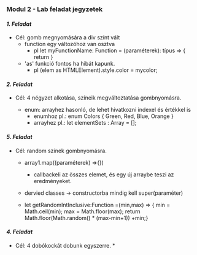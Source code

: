 ### Modul 2 - Lab feladat jegyzetek

#### _1. Feladat_
* Cél: gomb megnyomására a div színt vált
    * function egy változóhoz van osztva
        * pl let myFunctionName: Function = (paraméterek): típus => {  return  }
    * 'as' funkció fontos ha hibát kapunk. 
        * pl (elem as HTMLElement).style.color = mycolor;

#### _2. Feladat_

* Cél: 4 négyzet alkotása, színeik megváltoztatása gombnyomásra.

    * enum: arrayhez hasonló, de lehet hivatkozni indexel és értékkel is
        * enumhoz pl.: enum Colors {
                    Green,
                    Red,
                    Blue,
                    Orange
                                }
        * arrayhez pl.: let elementSets : Array<ElementSet> = [];


#### _5. Feladat_

* Cél: random színek gombnyomásra.

    * array1.map((paraméterek) =>{})
        * callbackeli az összes elemet, és egy új arraybe teszi az eredményeket.

    * dervied classes -> constructorba mindig kell super(paraméter)

    *   let getRandomIntInclusive:Function =(min,max) => {
        min = Math.ceil(min);
        max = Math.floor(max);
        return Math.floor(Math.random() * (max-min+1)) +min;}

    

#### _4. Feladat_

* Cél: 4 dobókockát dobunk egyszerre.
    * 